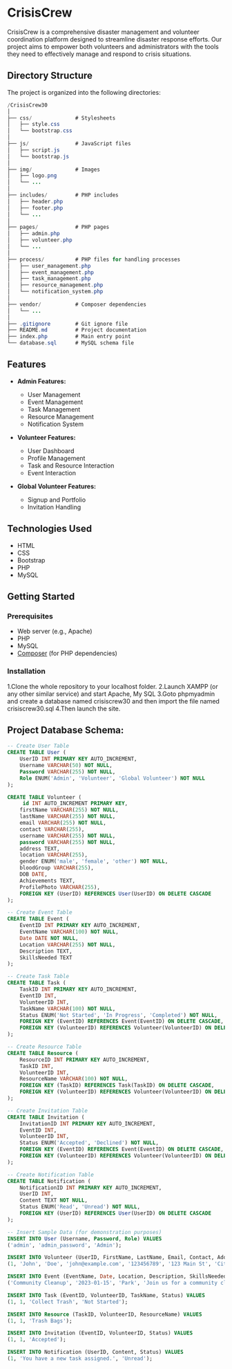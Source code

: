 # CrisisCrew

CrisisCrew is a comprehensive disaster management and volunteer coordination platform designed to streamline disaster response efforts. Our project aims to empower both volunteers and administrators with the tools they need to effectively manage and respond to crisis situations.

## Directory Structure

The project is organized into the following directories:
```java
/CrisisCrew30
│
├── css/              # Stylesheets
│   ├── style.css
│   └── bootstrap.css
│
├── js/               # JavaScript files
│   ├── script.js
│   └── bootstrap.js
│
├── img/              # Images
│   ├── logo.png
│   └── ...
│
├── includes/         # PHP includes
│   ├── header.php
│   ├── footer.php
│   └── ...
│
├── pages/            # PHP pages
│   ├── admin.php
│   ├── volunteer.php
│   └── ...
│
├── process/          # PHP files for handling processes
│   ├── user_management.php
│   ├── event_management.php
│   ├── task_management.php
│   ├── resource_management.php
│   └── notification_system.php
│
├── vendor/           # Composer dependencies
│   └── ...
│
├── .gitignore        # Git ignore file
├── README.md         # Project documentation
├── index.php         # Main entry point
└── database.sql      # MySQL schema file

```
## Features

- **Admin Features:**
  - User Management
  - Event Management
  - Task Management
  - Resource Management
  - Notification System

- **Volunteer Features:**
  - User Dashboard
  - Profile Management
  - Task and Resource Interaction
  - Event Interaction

- **Global Volunteer Features:**
  - Signup and Portfolio
  - Invitation Handling

## Technologies Used

- HTML
- CSS
- Bootstrap
- PHP
- MySQL

## Getting Started

### Prerequisites

- Web server (e.g., Apache)
- PHP
- MySQL
- [Composer](https://getcomposer.org/) (for PHP dependencies)

### Installation
1.Clone the whole repository to your localhost folder.
2.Launch XAMPP (or any other similar service) and start Apache, My SQL
3.Goto phpmyadmin and create a database named crisiscrew30 and then import the file named crisiscrew30.sql
4.Then launch the site.


## Project Database Schema:
```sql
-- Create User Table
CREATE TABLE User (
    UserID INT PRIMARY KEY AUTO_INCREMENT,
    Username VARCHAR(50) NOT NULL,
    Password VARCHAR(255) NOT NULL,
    Role ENUM('Admin', 'Volunteer', 'Global Volunteer') NOT NULL
);

CREATE TABLE Volunteer (
     id INT AUTO_INCREMENT PRIMARY KEY,
    firstName VARCHAR(255) NOT NULL,
    lastName VARCHAR(255) NOT NULL,
    email VARCHAR(255) NOT NULL,
    contact VARCHAR(255),
    username VARCHAR(255) NOT NULL,
    password VARCHAR(255) NOT NULL,
    address TEXT,
    location VARCHAR(255),
    gender ENUM('male', 'female', 'other') NOT NULL,
    bloodGroup VARCHAR(255),
    DOB DATE,
    Achievements TEXT,
    ProfilePhoto VARCHAR(255),
    FOREIGN KEY (UserID) REFERENCES User(UserID) ON DELETE CASCADE
);

-- Create Event Table
CREATE TABLE Event (
    EventID INT PRIMARY KEY AUTO_INCREMENT,
    EventName VARCHAR(100) NOT NULL,
    Date DATE NOT NULL,
    Location VARCHAR(255) NOT NULL,
    Description TEXT,
    SkillsNeeded TEXT
);

-- Create Task Table
CREATE TABLE Task (
    TaskID INT PRIMARY KEY AUTO_INCREMENT,
    EventID INT,
    VolunteerID INT,
    TaskName VARCHAR(100) NOT NULL,
    Status ENUM('Not Started', 'In Progress', 'Completed') NOT NULL,
    FOREIGN KEY (EventID) REFERENCES Event(EventID) ON DELETE CASCADE,
    FOREIGN KEY (VolunteerID) REFERENCES Volunteer(VolunteerID) ON DELETE CASCADE
);

-- Create Resource Table
CREATE TABLE Resource (
    ResourceID INT PRIMARY KEY AUTO_INCREMENT,
    TaskID INT,
    VolunteerID INT,
    ResourceName VARCHAR(100) NOT NULL,
    FOREIGN KEY (TaskID) REFERENCES Task(TaskID) ON DELETE CASCADE,
    FOREIGN KEY (VolunteerID) REFERENCES Volunteer(VolunteerID) ON DELETE CASCADE
);

-- Create Invitation Table
CREATE TABLE Invitation (
    InvitationID INT PRIMARY KEY AUTO_INCREMENT,
    EventID INT,
    VolunteerID INT,
    Status ENUM('Accepted', 'Declined') NOT NULL,
    FOREIGN KEY (EventID) REFERENCES Event(EventID) ON DELETE CASCADE,
    FOREIGN KEY (VolunteerID) REFERENCES Volunteer(VolunteerID) ON DELETE CASCADE
);

-- Create Notification Table
CREATE TABLE Notification (
    NotificationID INT PRIMARY KEY AUTO_INCREMENT,
    UserID INT,
    Content TEXT NOT NULL,
    Status ENUM('Read', 'Unread') NOT NULL,
    FOREIGN KEY (UserID) REFERENCES User(UserID) ON DELETE CASCADE
);

-- Insert Sample Data (for demonstration purposes)
INSERT INTO User (Username, Password, Role) VALUES
('admin', 'admin_password', 'Admin');

INSERT INTO Volunteer (UserID, FirstName, LastName, Email, Contact, Address, Location, Gender, BloodGroup, DateOfBirth, Achievements, ProfilePhoto) VALUES
(1, 'John', 'Doe', 'john@example.com', '123456789', '123 Main St', 'City', 'Male', 'A+', '1990-01-01', 'Volunteer of the Year', 'john.jpg');

INSERT INTO Event (EventName, Date, Location, Description, SkillsNeeded) VALUES
('Community Cleanup', '2023-01-15', 'Park', 'Join us for a community cleanup event!', 'Cleaning, Teamwork');

INSERT INTO Task (EventID, VolunteerID, TaskName, Status) VALUES
(1, 1, 'Collect Trash', 'Not Started');

INSERT INTO Resource (TaskID, VolunteerID, ResourceName) VALUES
(1, 1, 'Trash Bags');

INSERT INTO Invitation (EventID, VolunteerID, Status) VALUES
(1, 1, 'Accepted');

INSERT INTO Notification (UserID, Content, Status) VALUES
(1, 'You have a new task assigned.', 'Unread');

```
